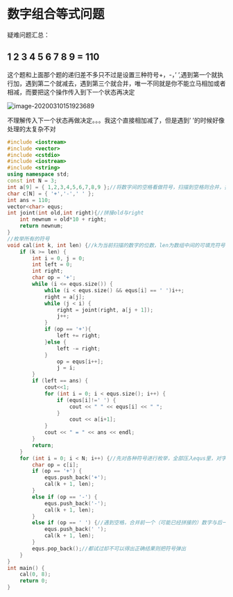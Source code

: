 # 数字组合等式问题

疑难问题汇总：
## 1 2 3 4 5 6 7 8 9 = 110


这个题和上面那个题的递归差不多只不过是设置三种符号+，-，’ ’,遇到第一个就执行加，遇到第二个就减去，遇到第三个就合并，唯一不同就是你不能立马相加或者相减，而要把这个操作传入到下一个状态再决定

![image-20200310151923689](/Users/yangshucheng/Library/Application%20Support/typora-user-images/image-20200310151923689.png)



不理解传入下一个状态再做决定。。。我这个直接相加减了，但是遇到’ ’的时候好像处理的太复杂不对


```c++
#include <iostream>
#include <vector>
#include <cstdio>
#include <iostream>
#include <string>
using namespace std;
const int N = 3;
int a[9] = { 1,2,3,4,5,6,7,8,9 };//将数字间的空格看做符号，扫描到空格则合并，扫描到符号则计算，共有3^8种数字组合形式
char c[N] = { '+','-',' ' };
int ans = 110;
vector<char> equs;
int joint(int old,int right){//拼接old与right
    int newnum = old*10 + right;
    return newnum;
}
//枚举所有的符号
void cal(int k, int len) {//k为当前扫描的数字的位数，len为数组中间的可填充符号个数
    if (k >= len) {
        int i = 0, j = 0;
        int left = 0;
        int right;
        char op = '+';
        while (i <= equs.size()) {
            while (i < equs.size() && equs[i] == ' ')i++;
            right = a[j];
            while (j < i) {
                right = joint(right, a[j + 1]);
                j++;
            }
            if (op == '+'){
                left += right;
            }else {
                left -= right;
            }
                op = equs[i++];
                j = i;
        }
        if (left == ans) {
            cout<<1;
            for (int i = 0; i < equs.size(); i++) {
                if (equs[i]!=' ') {
                    cout << " " << equs[i] << " ";
                }
                    cout << a[i+1];
            }
            cout << " = " << ans << endl;
        }
        return;
    }
    for (int i = 0; i < N; i++) {//先对各种符号进行枚举，全部压入equs里，对字符进行选择，先往符号数组加入，再递归调用
        char op = c[i];
        if (op == '+') {
            equs.push_back('+');
            cal(k + 1, len);
        }
        else if (op == '-') {
            equs.push_back('-');
            cal(k + 1, len);
        }
        else if (op == ' ') {//遇到空格，合并前一个（可能已经拼接的）数字与后一个数字两个数字
            equs.push_back(' ');
            cal(k + 1, len);
        }
        equs.pop_back();//都试过却不可以得出正确结果则把符号弹出
    }
}
int main() {
    cal(0, 8);
    return 0;
}
```




